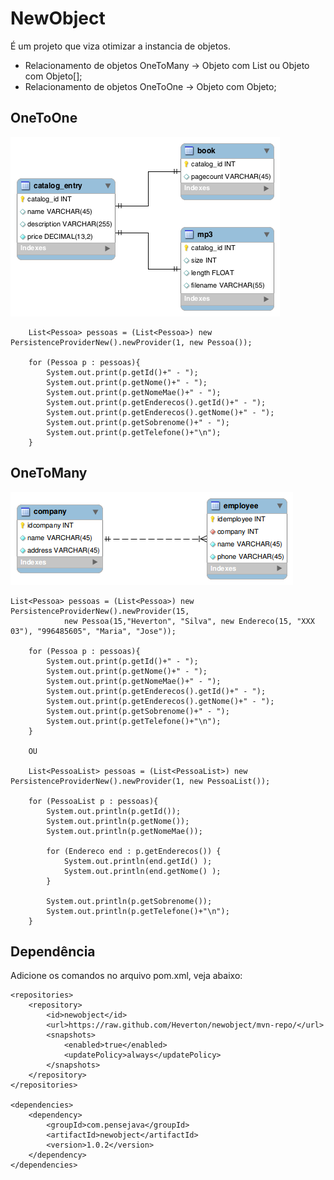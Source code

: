 NewObject
==========

É um projeto que viza otimizar a instancia de objetos. 

+ Relacionamento de objetos OneToMany -> Objeto com List ou Objeto com Objeto[];
+ Relacionamento de objetos OneToOne  ->  Objeto com Objeto;

## OneToOne

![Exemplo de relacão.](one-to-one.png)

    
        List<Pessoa> pessoas = (List<Pessoa>) new PersistenceProviderNew().newProvider(1, new Pessoa());

        for (Pessoa p : pessoas){
            System.out.print(p.getId()+" - ");
            System.out.print(p.getNome()+" - ");
            System.out.print(p.getNomeMae()+" - ");
            System.out.print(p.getEnderecos().getId()+" - ");
            System.out.print(p.getEnderecos().getNome()+" - ");
            System.out.print(p.getSobrenome()+" - ");
            System.out.print(p.getTelefone()+"\n");
        }        
        

## OneToMany

![Exemplo de relacão.](one-to-many.png)

    List<Pessoa> pessoas = (List<Pessoa>) new PersistenceProviderNew().newProvider(15,
                new Pessoa(15,"Heverton", "Silva", new Endereco(15, "XXX 03"), "996485605", "Maria", "Jose"));

        for (Pessoa p : pessoas){
            System.out.print(p.getId()+" - ");
            System.out.print(p.getNome()+" - ");
            System.out.print(p.getNomeMae()+" - ");
            System.out.print(p.getEnderecos().getId()+" - ");
            System.out.print(p.getEnderecos().getNome()+" - ");
            System.out.print(p.getSobrenome()+" - ");
            System.out.print(p.getTelefone()+"\n");
        }
        
        OU
        
        List<PessoaList> pessoas = (List<PessoaList>) new PersistenceProviderNew().newProvider(1, new PessoaList());

        for (PessoaList p : pessoas){
            System.out.println(p.getId());
            System.out.println(p.getNome());
            System.out.println(p.getNomeMae());

            for (Endereco end : p.getEnderecos()) {
                System.out.println(end.getId() );
                System.out.println(end.getNome() );
            }

            System.out.println(p.getSobrenome());
            System.out.println(p.getTelefone()+"\n");
        }

## Dependência 

Adicione os comandos no arquivo pom.xml, veja abaixo:

    <repositories>
        <repository>
            <id>newobject</id>
            <url>https://raw.github.com/Heverton/newobject/mvn-repo/</url>
            <snapshots>
                <enabled>true</enabled>
                <updatePolicy>always</updatePolicy>
            </snapshots>
        </repository>
    </repositories>
    
    <dependencies>
        <dependency>
            <groupId>com.pensejava</groupId>
            <artifactId>newobject</artifactId>
            <version>1.0.2</version>
        </dependency>
    </dependencies>

